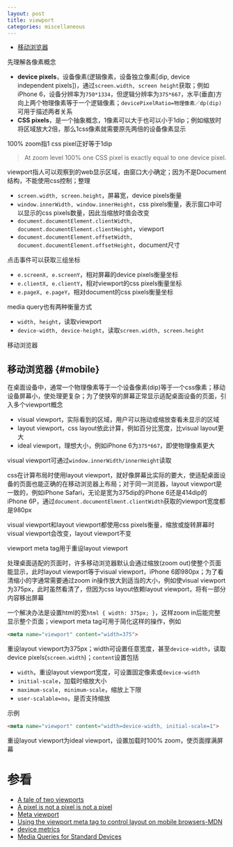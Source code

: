 ```yaml
---
layout: post
title: viewport
categories: miscellaneous
---
```


<ul>
  <li><a href="#mobile" data-trigger="menu">移动浏览器</a></li>
</ul>

先理解各像素概念

+ **device pixels**，设备像素(逻辑像素，设备独立像素[dip, device independent pixels])，通过`screen.width, screen height`获取；例如iPhone 6，设备分辨率为`750*1334`，但逻辑分辨率为`375*667`，水平(垂直)方向上两个物理像素等于一个逻辑像素；`devicePixelRatio=物理像素／dp(dip)`可用于描述两者关系
+ **CSS pixels**，是一个抽象概念，1像素可以大于也可以小于1dip；例如缩放时将区域放大2倍，那么1css像素就需要原先两倍的设备像素显示

100% zoom指1 css pixel正好等于1dip

> At zoom level 100% one CSS pixel is exactly equal to one device pixel.

viewport指人可以观察到的web显示区域，由窗口大小确定；因为不是Document结构，不能使用css控制；整理

+ `screen.width, screen.height`，屏幕宽，device pixels衡量
+ `window.innerWidth, window.innerHeight`，css pixels衡量，表示窗口中可以显示的css pixels数量，因此当缩放时值会改变
+ `document.documentElement.clientWidth, document.documentElement.clientHeight`，viewport
+ `document.documentElement.offsetWidth, document.documentElement.offsetHeight`，document尺寸

点击事件可以获取三组坐标

+ `e.screenX, e.screenY`，相对屏幕的device pixels衡量坐标
+ `e.clientX, e.clientY`，相对viewport的css pixels衡量坐标
+ `e.pageX, e.pageY`，相对document的css pixels衡量坐标

media query也有两种衡量方式

+ `width, height`，读取viewport
+ `device-width, device-height`，读取`screen.width, screen.height`

移动浏览器

## 移动浏览器 {#mobile}
在桌面设备中，通常一个物理像素等于一个设备像素(dip)等于一个css像素；移动设备屏幕小，使处理更复杂；为了使狭窄的屏幕正常显示适配桌面设备的页面，引入多个viewport概念

+ visual viewport，实际看到的区域，用户可以拖动或缩放查看未显示的区域
+ layout viewport，css layout依此计算，例如百分比宽度，比visual layout更大
+ ideal viewport，理想大小，例如iPhone 6为`375*667`，即使物理像素更大

visual viewport可通过`window.innerWidth/innerHeight`读取

css在计算布局时使用layout viewport，就好像屏幕比实际的要大，使适配桌面设备的页面也能正确的在移动浏览器上布局；对于同一浏览器，layout viewport是一致的，例如iPhone Safari，无论是宽为375dip的iPhone 6还是414dip的iPhone 6P，通过`document.documentElment.clientWidth`获取的viewport宽度都是980px

visual viewport和layout viewport都使用css pixels衡量，缩放或旋转屏幕时visual viewport会改变，layout viewport不变

viewport meta tag用于重设layout viewport

处理桌面适配的页面时，许多移动浏览器默认会通过缩放(zoom out)使整个页面能显示，此时layout viewport等于visual viewport，iPhone 6即980px；为了看清缩小的字通常需要通过zoom in操作放大到适当的大小，例如使visual viewport为375px，此时虽然看清了，但因为css layout依赖layout viewport，将有一部分内容移出屏幕

一个解决办法是设置html的宽`html { width: 375px; }`，这样zoom in后能完整显示整个页面；viewport meta tag可用于简化这样的操作，例如

~~~html
<meta name="viewport" content="width=375">
~~~
重设layout viewport为375px；width可设置任意宽度，甚至`device-width`，读取device pixels(`screen.width`)；`content`设置包括

+ `width`，重设layout viewport宽度，可设置固定像素或`device-width`
+ `initial-scale`，加载时缩放大小
+ `maximum-scale, minimum-scale`，缩放上下限
+ `user-scalable=no`，是否支持缩放

示例

~~~html
<meta name="viewport" content="width=device-width, initial-scale=1">
~~~
重设layout viewport为ideal viewport，设置加载时100% zoom，使页面撑满屏幕


# 参看
+ [A tale of two viewports](http://www.quirksmode.org/mobile/viewports.html "A tale of two viewports")
+ [A pixel is not a pixel is not a pixel](http://www.quirksmode.org/blog/archives/2010/04/a_pixel_is_not.html "A pixel is not a pixel is not a pixel")
+ [Meta viewport](http://www.quirksmode.org/mobile/metaviewport/ "Meta viewport")
+ [Using the viewport meta tag to control layout on mobile browsers-MDN](https://developer.mozilla.org/en-US/docs/Mozilla/Mobile/Viewport_meta_tag "Using the viewport meta tag to control layout on mobile browsers")
+ [device metrics](https://material.io/devices/ "device metrics")
+ [Media Queries for Standard Devices](https://css-tricks.com/snippets/css/media-queries-for-standard-devices/ "Media Queries for Standard Devices")

[dhb]:/assets/desktop_htmlbehaviour.jpg "Desktop html behaviour"

